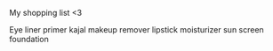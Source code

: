 My shopping list <3

Eye liner
primer
kajal
makeup remover
lipstick
moisturizer
sun screen
foundation

